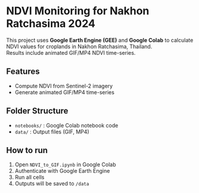# NDVI Monitoring for Nakhon Ratchasima 2024

This project uses **Google Earth Engine (GEE)** and **Google Colab** 
to calculate NDVI values for croplands in Nakhon Ratchasima, Thailand.  
Results include animated GIF/MP4 NDVI time-series.

## Features
- Compute NDVI from Sentinel-2 imagery
- Generate animated GIF/MP4 time-series

## Folder Structure
- `notebooks/` : Google Colab notebook code
- `data/` : Output files (GIF, MP4)

## How to run
1. Open `NDVI_to_GIF.ipynb` in Google Colab
2. Authenticate with Google Earth Engine
3. Run all cells
4. Outputs will be saved to `/data`
